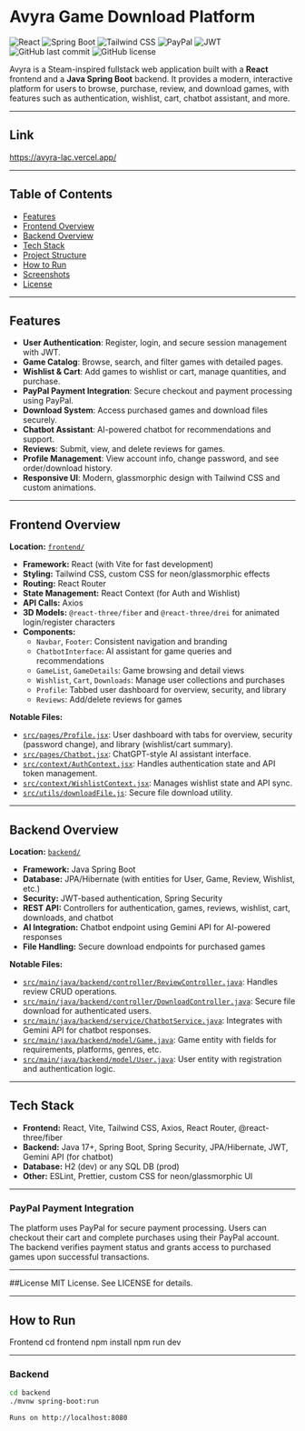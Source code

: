 # Avyra Game Download Platform
![React](https://img.shields.io/badge/Frontend-React-blue?logo=react)
![Spring Boot](https://img.shields.io/badge/Backend-SpringBoot-green?logo=springboot)
![Tailwind CSS](https://img.shields.io/badge/Style-TailwindCSS-38bdf8?logo=tailwindcss)
![PayPal](https://img.shields.io/badge/Payments-PayPal-00457C?logo=paypal)
![JWT](https://img.shields.io/badge/Auth-JWT-orange?logo=jsonwebtokens)
![GitHub last commit](https://img.shields.io/github/last-commit/3hal0n/Avyra)
![GitHub license](https://img.shields.io/github/license/3hal0n/Avyra)


Avyra is a Steam-inspired fullstack web application built with a **React** frontend and a **Java Spring Boot** backend. It provides a modern, interactive platform for users to browse, purchase, review, and download games, with features such as authentication, wishlist, cart, chatbot assistant, and more.

---
## Link
https://avyra-lac.vercel.app/

---

## Table of Contents

- [Features](#features)
- [Frontend Overview](#frontend-overview)
- [Backend Overview](#backend-overview)
- [Tech Stack](#tech-stack)
- [Project Structure](#project-structure)
- [How to Run](#how-to-run)
- [Screenshots](#screenshots)
- [License](#license)

---

## Features

- **User Authentication**: Register, login, and secure session management with JWT.
- **Game Catalog**: Browse, search, and filter games with detailed pages.
- **Wishlist & Cart**: Add games to wishlist or cart, manage quantities, and purchase.
- **PayPal Payment Integration**: Secure checkout and payment processing using PayPal.
- **Download System**: Access purchased games and download files securely.
- **Chatbot Assistant**: AI-powered chatbot for recommendations and support.
- **Reviews**: Submit, view, and delete reviews for games.
- **Profile Management**: View account info, change password, and see order/download history.
- **Responsive UI**: Modern, glassmorphic design with Tailwind CSS and custom animations.

---

## Frontend Overview

**Location:** [`frontend/`](frontend/)

- **Framework:** React (with Vite for fast development)
- **Styling:** Tailwind CSS, custom CSS for neon/glassmorphic effects
- **Routing:** React Router
- **State Management:** React Context (for Auth and Wishlist)
- **API Calls:** Axios
- **3D Models:** `@react-three/fiber` and `@react-three/drei` for animated login/register characters
- **Components:**
  - `Navbar`, `Footer`: Consistent navigation and branding
  - `ChatbotInterface`: AI assistant for game queries and recommendations
  - `GameList`, `GameDetails`: Game browsing and detail views
  - `Wishlist`, `Cart`, `Downloads`: Manage user collections and purchases
  - `Profile`: Tabbed user dashboard for overview, security, and library
  - `Reviews`: Add/delete reviews for games

**Notable Files:**
- [`src/pages/Profile.jsx`](frontend/src/pages/Profile.jsx): User dashboard with tabs for overview, security (password change), and library (wishlist/cart summary).
- [`src/pages/Chatbot.jsx`](frontend/src/pages/Chatbot.jsx): ChatGPT-style AI assistant interface.
- [`src/context/AuthContext.jsx`](frontend/src/context/AuthContext.jsx): Handles authentication state and API token management.
- [`src/context/WishlistContext.jsx`](frontend/src/context/WishlistContext.jsx): Manages wishlist state and API sync.
- [`src/utils/downloadFile.js`](frontend/src/utils/downloadFile.js): Secure file download utility.

---

## Backend Overview

**Location:** [`backend/`](backend/)

- **Framework:** Java Spring Boot
- **Database:** JPA/Hibernate (with entities for User, Game, Review, Wishlist, etc.)
- **Security:** JWT-based authentication, Spring Security
- **REST API:** Controllers for authentication, games, reviews, wishlist, cart, downloads, and chatbot
- **AI Integration:** Chatbot endpoint using Gemini API for AI-powered responses
- **File Handling:** Secure download endpoints for purchased games

**Notable Files:**
- [`src/main/java/backend/controller/ReviewController.java`](backend/src/main/java/backend/controller/ReviewController.java): Handles review CRUD operations.
- [`src/main/java/backend/controller/DownloadController.java`](backend/src/main/java/backend/controller/DownloadController.java): Secure file download for authenticated users.
- [`src/main/java/backend/service/ChatbotService.java`](backend/src/main/java/backend/service/ChatbotService.java): Integrates with Gemini API for chatbot responses.
- [`src/main/java/backend/model/Game.java`](backend/src/main/java/backend/model/Game.java): Game entity with fields for requirements, platforms, genres, etc.
- [`src/main/java/backend/model/User.java`](backend/src/main/java/backend/model/User.java): User entity with registration and authentication logic.

---

## Tech Stack

- **Frontend:** React, Vite, Tailwind CSS, Axios, React Router, @react-three/fiber
- **Backend:** Java 17+, Spring Boot, Spring Security, JPA/Hibernate, JWT, Gemini API (for chatbot)
- **Database:** H2 (dev) or any SQL DB (prod)
- **Other:** ESLint, Prettier, custom CSS for neon/glassmorphic UI

---

### PayPal Payment Integration

The platform uses PayPal for secure payment processing. Users can checkout their cart and complete purchases using their PayPal account. The backend verifies payment status and grants access to purchased games upon successful transactions.

---

##License
MIT License. See LICENSE for details.

---

## How to Run

Frontend
cd frontend
npm install
npm run dev

---
### Backend

```sh
cd backend
./mvnw spring-boot:run

Runs on http://localhost:8080



